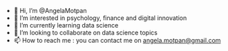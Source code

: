 - 👋 Hi, I’m @AngelaMotpan
- 👀 I’m interested in psychology, finance and digital innovation
- 🌱 I’m currently learning data science
- 💞️ I’m looking to collaborate on data science topics
- 📫 How to reach me : you can contact me on angela.motpan@gmail.com

<!---
AngelaMotpan/AngelaMotpan is a ✨ special ✨ repository because its `README.md` (this file) appears on your GitHub profile.
You can click the Preview link to take a look at your changes.
--->
